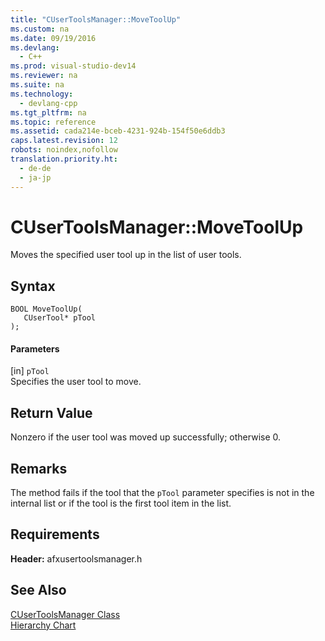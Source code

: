 ```yaml
---
title: "CUserToolsManager::MoveToolUp"
ms.custom: na
ms.date: 09/19/2016
ms.devlang: 
  - C++
ms.prod: visual-studio-dev14
ms.reviewer: na
ms.suite: na
ms.technology: 
  - devlang-cpp
ms.tgt_pltfrm: na
ms.topic: reference
ms.assetid: cada214e-bceb-4231-924b-154f50e6ddb3
caps.latest.revision: 12
robots: noindex,nofollow
translation.priority.ht: 
  - de-de
  - ja-jp
---
```

# CUserToolsManager::MoveToolUp
Moves the specified user tool up in the list of user tools.  
  
## Syntax  
  
```  
BOOL MoveToolUp(  
   CUserTool* pTool   
);  
```  
  
#### Parameters  
 [in] `pTool`  
 Specifies the user tool to move.  
  
## Return Value  
 Nonzero if the user tool was moved up successfully; otherwise 0.  
  
## Remarks  
 The method fails if the tool that the `pTool` parameter specifies is not in the internal list or if the tool is the first tool item in the list.  
  
## Requirements  
 **Header:** afxusertoolsmanager.h  
  
## See Also  
 [CUserToolsManager Class](../vs140/CUserToolsManager-Class.md)   
 [Hierarchy Chart](../vs140/Hierarchy-Chart.md)